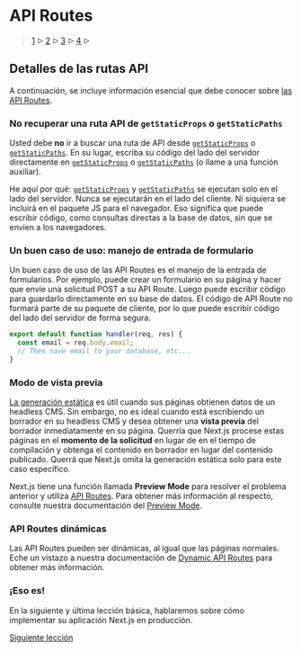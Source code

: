 # API Routes

> [1](./1.md) &#5125; [2](./2.md) &#5125; [3](./3.md) &#5125; [4](./4.md) &#5125;

## Detalles de las rutas API

A continuación, se incluye información esencial que debe conocer sobre [las API Routes](https://nextjs.org/docs/api-routes/introduction).

### No recuperar una ruta API de `getStaticProps` o `getStaticPaths`

Usted debe **no** ir a buscar una ruta de API desde [`getStaticProps`](https://nextjs.org/docs/basic-features/data-fetching#getstaticprops-static-generation) o [`getStaticPaths`](https://nextjs.org/docs/basic-features/data-fetching#getstaticpaths-static-generation). En su lugar, escriba su código del lado del servidor directamente en [`getStaticProps`](https://nextjs.org/docs/basic-features/data-fetching#getstaticprops-static-generation) o [`getStaticPaths`](https://nextjs.org/docs/basic-features/data-fetching#getstaticpaths-static-generation) (o llame a una función auxiliar).

He aquí por qué: [`getStaticProps`](https://nextjs.org/docs/basic-features/data-fetching#getstaticprops-static-generation) y [`getStaticPaths`](https://nextjs.org/docs/basic-features/data-fetching#getstaticpaths-static-generation) se ejecutan solo en el lado del servidor. Nunca se ejecutarán en el lado del cliente. Ni siquiera se incluirá en el paquete JS para el navegador. Eso significa que puede escribir código, como consultas directas a la base de datos, sin que se envíen a los navegadores.

### Un buen caso de uso: manejo de entrada de formulario

Un buen caso de uso de las API Routes es el manejo de la entrada de formularios. Por ejemplo, puede crear un formulario en su página y hacer que envíe una solicitud POST a su API Route. Luego puede escribir código para guardarlo directamente en su base de datos. El código de API Route no formará parte de su paquete de cliente, por lo que puede escribir código del lado del servidor de forma segura.

```jsx
export default function handler(req, res) {
  const email = req.body.email;
  // Then save email to your database, etc...
}
```

### Modo de vista previa

[La generación estática](https://nextjs.org/docs/basic-features/pages#static-generation-recommended) es útil cuando sus páginas obtienen datos de un headless CMS. Sin embargo, no es ideal cuando está escribiendo un borrador en su headless CMS y desea obtener una **vista previa** del borrador inmediatamente en su página. Querría que Next.js procese estas páginas en el **momento de la solicitud** en lugar de en el tiempo de compilación y obtenga el contenido en borrador en lugar del contenido publicado. Querrá que Next.js omita la generación estática solo para este caso específico.

Next.js tiene una función llamada **Preview Mode** para resolver el problema anterior y utiliza [API Routes](https://nextjs.org/docs/api-routes/introduction). Para obtener más información al respecto, consulte nuestra documentación del [Preview Mode](https://nextjs.org/docs/advanced-features/preview-mode).

### API Routes dinámicas

Las API Routes pueden ser dinámicas, al igual que las páginas normales. Eche un vistazo a nuestra documentación de [Dynamic API Routes](https://nextjs.org/docs/api-routes/dynamic-api-routes) para obtener más información.

### ¡Eso es!

En la siguiente y última lección básica, hablaremos sobre cómo implementar su aplicación Next.js en producción.

[Siguiente lección](../7/1.md)
